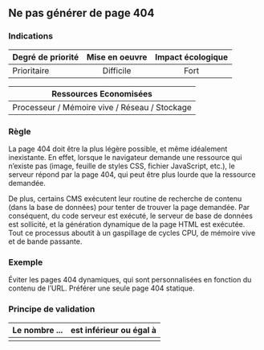 ## Ne pas générer de page 404
### Indications
| Degré de priorité |      Mise en oeuvre       |  Impact écologique    | 
|-------------------|:-------------------------:|:---------------------:|
| Prioritaire       |  Difficile                |    Fort               | 


|Ressources Economisées                                      |
|:----------------------------------------------------------:|
|  Processeur / Mémoire vive / Réseau / Stockage  |

### Règle
La page 404 doit être la plus légère possible, et même idéalement inexistante. En effet, lorsque le navigateur demande une ressource qui n’existe pas (image, feuille de styles CSS, fichier JavaScript, etc.), le serveur répond par la page 404, qui peut être plus lourde que la ressource demandée.

De plus, certains CMS exécutent leur routine de recherche de contenu (dans la base de données) pour tenter de trouver la page demandée. Par conséquent, du code serveur est exécuté, le serveur de base de données est sollicité, et la génération dynamique de la page HTML est exécutée. Tout ce processus aboutit à un gaspillage de cycles CPU, de mémoire vive et de bande passante.

### Exemple
Éviter les pages 404 dynamiques, qui sont personnalisées en fonction du contenu de l’URL. Préférer une seule page 404 statique.

### Principe de validation

| Le nombre ...     | est inférieur ou égal à   |  
|-------------------|:-------------------------:|
|   |   |
